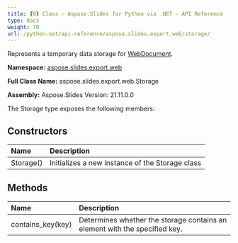 ```yaml
---
title: {0} Class - Aspose.Slides for Python via .NET - API Reference
type: docs
weight: 70
url: /python-net/api-reference/aspose.slides.export.web/storage/
---
```


Represents a temporary data storage for [WebDocument](/python-net/api-reference/aspose.slides.export.web/webdocument/).

**Namespace:** [aspose.slides.export.web](/python-net/api-reference/aspose.slides.export.web/)

**Full Class Name:** aspose.slides.export.web.Storage

**Assembly:**  Aspose.Slides Version: 21.11.0.0

The Storage type exposes the following members:
## **Constructors**
|**Name**|**Description**|
| :- | :- |
|Storage()|Initializes a new instance of the Storage class|
## **Methods**
|**Name**|**Description**|
| :- | :- |
|contains_key(key)|Determines whether the storage contains an element with the specified key.|
